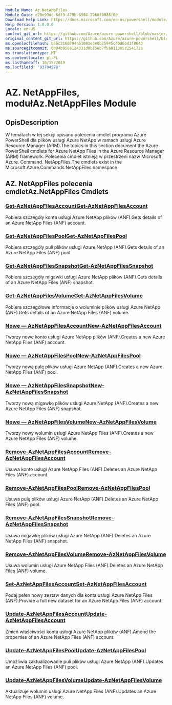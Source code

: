 ```yaml
---
Module Name: Az.NetAppFiles
Module Guid: e20e99dc-6df9-479b-8504-2960f0088f00
Download Help Link: https://docs.microsoft.com/en-us/powershell/module/az.netappfiles
Help Version: 1.0.0.0
Locale: en-US
content_git_url: https://github.com/Azure/azure-powershell/blob/master/src/NetAppFiles/NetAppFiles/help/Az.NetAppFiles.md
original_content_git_url: https://github.com/Azure/azure-powershell/blob/master/src/NetAppFiles/NetAppFiles/help/Az.NetAppFiles.md
ms.openlocfilehash: b5bc2160794a61081e3e0b25945c4bd6bd1f8643
ms.sourcegitcommit: 0b94b9566124331d0b15eb7f5a811305c254172e
ms.translationtype: MT
ms.contentlocale: pl-PL
ms.lasthandoff: 10/15/2019
ms.locfileid: "93704578"
---
```

# <span data-ttu-id="f970b-101">AZ. NetAppFiles, moduł</span><span class="sxs-lookup"><span data-stu-id="f970b-101">Az.NetAppFiles Module</span></span>
## <span data-ttu-id="f970b-102">Opis</span><span class="sxs-lookup"><span data-stu-id="f970b-102">Description</span></span>
<span data-ttu-id="f970b-103">W tematach w tej sekcji opisano polecenia cmdlet programu Azure PowerShell dla plików usługi Azure NetApp w ramach usługi Azure Resource Manager (ARM).</span><span class="sxs-lookup"><span data-stu-id="f970b-103">The topics in this section document the Azure PowerShell cmdlets for Azure NetApp Files in the Azure Resource Manager (ARM) framework.</span></span> <span data-ttu-id="f970b-104">Polecenia cmdlet istnieją w przestrzeni nazw Microsoft. Azure. Command. NetAppFiles.</span><span class="sxs-lookup"><span data-stu-id="f970b-104">The cmdlets exist in the Microsoft.Azure.Commands.NetAppFiles namespace.</span></span>

## <span data-ttu-id="f970b-105">AZ. NetAppFiles polecenia cmdlet</span><span class="sxs-lookup"><span data-stu-id="f970b-105">Az.NetAppFiles Cmdlets</span></span>
### [<span data-ttu-id="f970b-106">Get-AzNetAppFilesAccount</span><span class="sxs-lookup"><span data-stu-id="f970b-106">Get-AzNetAppFilesAccount</span></span>](Get-AzNetAppFilesAccount.md)
<span data-ttu-id="f970b-107">Pobiera szczegóły konta usługi Azure NetApp plików (ANF).</span><span class="sxs-lookup"><span data-stu-id="f970b-107">Gets details of an Azure NetApp Files (ANF) account.</span></span>

### [<span data-ttu-id="f970b-108">Get-AzNetAppFilesPool</span><span class="sxs-lookup"><span data-stu-id="f970b-108">Get-AzNetAppFilesPool</span></span>](Get-AzNetAppFilesPool.md)
<span data-ttu-id="f970b-109">Pobiera szczegóły puli plików usługi Azure NetApp (ANF).</span><span class="sxs-lookup"><span data-stu-id="f970b-109">Gets details of an Azure NetApp Files (ANF) pool.</span></span>

### [<span data-ttu-id="f970b-110">Get-AzNetAppFilesSnapshot</span><span class="sxs-lookup"><span data-stu-id="f970b-110">Get-AzNetAppFilesSnapshot</span></span>](Get-AzNetAppFilesSnapshot.md)
<span data-ttu-id="f970b-111">Pobiera szczegóły migawki usługi Azure NetApp plików (ANF).</span><span class="sxs-lookup"><span data-stu-id="f970b-111">Gets details of an Azure NetApp Files (ANF) snapshot.</span></span>

### [<span data-ttu-id="f970b-112">Get-AzNetAppFilesVolume</span><span class="sxs-lookup"><span data-stu-id="f970b-112">Get-AzNetAppFilesVolume</span></span>](Get-AzNetAppFilesVolume.md)
<span data-ttu-id="f970b-113">Pobiera szczegółowe informacje o woluminie plików usługi Azure NetApp (ANF).</span><span class="sxs-lookup"><span data-stu-id="f970b-113">Gets details of an Azure NetApp Files (ANF) volume.</span></span>

### [<span data-ttu-id="f970b-114">Nowe — AzNetAppFilesAccount</span><span class="sxs-lookup"><span data-stu-id="f970b-114">New-AzNetAppFilesAccount</span></span>](New-AzNetAppFilesAccount.md)
<span data-ttu-id="f970b-115">Tworzy nowe konto usługi Azure NetApp plików (ANF).</span><span class="sxs-lookup"><span data-stu-id="f970b-115">Creates a new Azure NetApp Files (ANF) account.</span></span>

### [<span data-ttu-id="f970b-116">Nowe — AzNetAppFilesPool</span><span class="sxs-lookup"><span data-stu-id="f970b-116">New-AzNetAppFilesPool</span></span>](New-AzNetAppFilesPool.md)
<span data-ttu-id="f970b-117">Tworzy nową pulę plików usługi Azure NetApp (ANF).</span><span class="sxs-lookup"><span data-stu-id="f970b-117">Creates a new Azure NetApp Files (ANF) pool.</span></span>

### [<span data-ttu-id="f970b-118">Nowe — AzNetAppFilesSnapshot</span><span class="sxs-lookup"><span data-stu-id="f970b-118">New-AzNetAppFilesSnapshot</span></span>](New-AzNetAppFilesSnapshot.md)
<span data-ttu-id="f970b-119">Tworzy nową migawkę plików usługi Azure NetApp (ANF).</span><span class="sxs-lookup"><span data-stu-id="f970b-119">Creates a new Azure NetApp Files (ANF) snapshot.</span></span>

### [<span data-ttu-id="f970b-120">Nowe — AzNetAppFilesVolume</span><span class="sxs-lookup"><span data-stu-id="f970b-120">New-AzNetAppFilesVolume</span></span>](New-AzNetAppFilesVolume.md)
<span data-ttu-id="f970b-121">Tworzy nowy wolumin usługi Azure NetApp Files (ANF).</span><span class="sxs-lookup"><span data-stu-id="f970b-121">Creates a new Azure NetApp Files (ANF) volume.</span></span>

### [<span data-ttu-id="f970b-122">Remove-AzNetAppFilesAccount</span><span class="sxs-lookup"><span data-stu-id="f970b-122">Remove-AzNetAppFilesAccount</span></span>](Remove-AzNetAppFilesAccount.md)
<span data-ttu-id="f970b-123">Usuwa konto usługi Azure NetApp Files (ANF).</span><span class="sxs-lookup"><span data-stu-id="f970b-123">Deletes an Azure NetApp Files (ANF) account.</span></span>

### [<span data-ttu-id="f970b-124">Remove-AzNetAppFilesPool</span><span class="sxs-lookup"><span data-stu-id="f970b-124">Remove-AzNetAppFilesPool</span></span>](Remove-AzNetAppFilesPool.md)
<span data-ttu-id="f970b-125">Usuwa pulę plików usługi Azure NetApp (ANF).</span><span class="sxs-lookup"><span data-stu-id="f970b-125">Deletes an Azure NetApp Files (ANF) pool.</span></span>

### [<span data-ttu-id="f970b-126">Remove-AzNetAppFilesSnapshot</span><span class="sxs-lookup"><span data-stu-id="f970b-126">Remove-AzNetAppFilesSnapshot</span></span>](Remove-AzNetAppFilesSnapshot.md)
<span data-ttu-id="f970b-127">Usuwa migawkę plików usługi Azure NetApp (ANF).</span><span class="sxs-lookup"><span data-stu-id="f970b-127">Deletes an Azure NetApp Files (ANF) snapshot.</span></span>

### [<span data-ttu-id="f970b-128">Remove-AzNetAppFilesVolume</span><span class="sxs-lookup"><span data-stu-id="f970b-128">Remove-AzNetAppFilesVolume</span></span>](Remove-AzNetAppFilesVolume.md)
<span data-ttu-id="f970b-129">Usuwa wolumin usługi Azure NetApp Files (ANF).</span><span class="sxs-lookup"><span data-stu-id="f970b-129">Deletes an Azure NetApp Files (ANF) volume.</span></span>

### [<span data-ttu-id="f970b-130">Set-AzNetAppFilesAccount</span><span class="sxs-lookup"><span data-stu-id="f970b-130">Set-AzNetAppFilesAccount</span></span>](Set-AzNetAppFilesAccount.md)
<span data-ttu-id="f970b-131">Podaj pełen nowy zestaw danych dla konta usługi Azure NetApp Files (ANF).</span><span class="sxs-lookup"><span data-stu-id="f970b-131">Provide a full new dataset for an Azure NetApp Files (ANF) account.</span></span>

### [<span data-ttu-id="f970b-132">Update-AzNetAppFilesAccount</span><span class="sxs-lookup"><span data-stu-id="f970b-132">Update-AzNetAppFilesAccount</span></span>](Update-AzNetAppFilesAccount.md)
<span data-ttu-id="f970b-133">Zmień właściwości konta usługi Azure NetApp plików (ANF).</span><span class="sxs-lookup"><span data-stu-id="f970b-133">Amend the properties of an Azure NetApp Files (ANF) account.</span></span>

### [<span data-ttu-id="f970b-134">Update-AzNetAppFilesPool</span><span class="sxs-lookup"><span data-stu-id="f970b-134">Update-AzNetAppFilesPool</span></span>](Update-AzNetAppFilesPool.md)
<span data-ttu-id="f970b-135">Umożliwia zaktualizowanie puli plików usługi Azure NetApp (ANF).</span><span class="sxs-lookup"><span data-stu-id="f970b-135">Updates an Azure NetApp Files (ANF) pool.</span></span>

### [<span data-ttu-id="f970b-136">Update-AzNetAppFilesVolume</span><span class="sxs-lookup"><span data-stu-id="f970b-136">Update-AzNetAppFilesVolume</span></span>](Update-AzNetAppFilesVolume.md)
<span data-ttu-id="f970b-137">Aktualizuje wolumin usługi Azure NetApp Files (ANF).</span><span class="sxs-lookup"><span data-stu-id="f970b-137">Updates an Azure NetApp Files (ANF) volume.</span></span>

